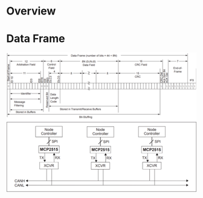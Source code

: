 # Overview

# Data Frame
![CAN Data Frame](CANDataFrame.png)
![System Implementation](SystemImplementation.png)